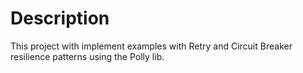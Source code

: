 # Description

This project with implement examples with Retry and Circuit Breaker resilience patterns using the Polly lib.
